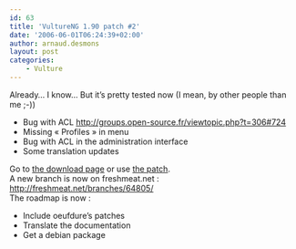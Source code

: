 ```yaml
---
id: 63
title: 'VultureNG 1.90 patch #2'
date: '2006-06-01T06:24:39+02:00'
author: arnaud.desmons
layout: post
categories:
    - Vulture
---
```


Already… I know… But it’s pretty tested now (I mean, by other people than me ;-))

- Bug with ACL <http://groups.open-source.fr/viewtopic.php?t=306#724>
- Missing « Profiles » in menu
- Bug with ACL in the administration interface
- Some translation updates

Go to [the download page](http://arnaud.desmons.free.fr/wordpress/?page_id=25) or use [the patch](http://arnaud.desmons.free.fr/vulture/patches/1.90/2.patch).  
A new branch is now on freshmeat.net : <http://freshmeat.net/branches/64805/>  
The roadmap is now :

- Include oeufdure’s patches
- Translate the documentation
- Get a debian package